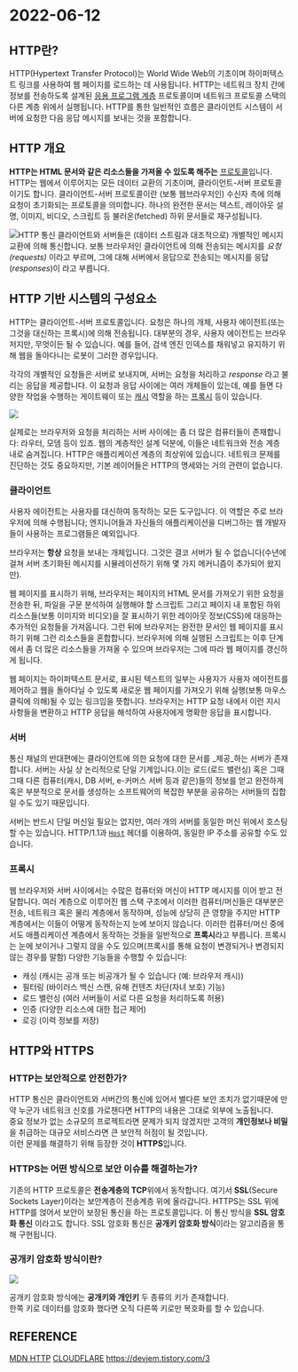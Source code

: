 # 2022-06-12

## HTTP란?
HTTP(Hypertext Transfer Protocol)는 World Wide Web의 기초이며 하이퍼텍스트 링크를 사용하여 웹 페이지를 로드하는 데 사용됩니다. HTTP는 네트워크 장치 간에 정보를 전송하도록 설계된 [응용 프로그램 계층](https://www.cloudflare.com/learning/ddos/application-layer-ddos-attack/) 프로토콜이며 네트워크 프로토콜 스택의 다른 계층 위에서 실행됩니다. HTTP를 통한 일반적인 흐름은 클라이언트 시스템이 서버에 요청한 다음 응답 메시지를 보내는 것을 포함합니다.

## HTTP 개요

**HTTP는 HTML 문서와 같은 리소스들을 가져올 수 있도록 해주는** [프로토콜](https://developer.mozilla.org/ko/docs/Glossary/Protocol)입니다. HTTP는 웹에서 이루어지는 모든 데이터 교환의 기초이며, 클라이언트-서버 프로토콜이기도 합니다. 클라이언트-서버 프로토콜이란 (보통 웹브라우저인) 수신자 측에 의해 요청이 초기화되는 프로토콜을 의미합니다. 하나의 완전한 문서는 텍스트, 레이아웃 설명, 이미지, 비디오, 스크립트 등 불러온(fetched) 하위 문서들로 재구성됩니다.

![HTTP 통신](https://camo.githubusercontent.com/1c1a8cd1d541c311135a124432390ac43373acd0e10d67e37e5391149aa908ab/68747470733a2f2f696d67312e6461756d63646e2e6e65742f7468756d622f523132383078302f3f73636f64653d6d746973746f72793226666e616d653d6874747073253341253246253246626c6f672e6b616b616f63646e2e6e6574253246646e253246644553776d72253246627472776d616c6b7749582532464a4f7a563069566345667a465a396a436d6d45366d30253246696d672e706e67)
클라이언트와 서버들은 (데이터 스트림과 대조적으로) 개별적인 메시지 교환에 의해 통신합니다. 보통 브라우저인 클라이언트에 의해 전송되는 메시지를 _요청(requests)_ 이라고 부르며, 그에 대해 서버에서 응답으로 전송되는 메시지를 응답(_responses_)이 라고 부릅니다.

## HTTP 기반 시스템의 구성요소

HTTP는 클라이언트-서버 프로토콜입니다. 요청은 하나의 개체, 사용자 에이전트(또는 그것을 대신하는 프록시)에 의해 전송됩니다. 대부분의 경우, 사용자 에이전트는 브라우저지만, 무엇이든 될 수 있습니다. 예를 들어, 검색 엔진 인덱스를 채워넣고 유지하기 위해 웹을 돌아다니는 로봇이 그러한 경우입니다.

각각의 개별적인 요청들은 서버로 보내지며, 서버는 요청을 처리하고  _response_ 라고 불리는 응답을 제공합니다. 이 요청과 응답 사이에는 여러 개체들이 있는데, 예를 들면 다양한 작업을 수행하는 게이트웨이 또는  [캐시](https://developer.mozilla.org/ko/docs/Glossary/Cache)  역할을 하는  [프록시](https://developer.mozilla.org/ko/docs/Glossary/Proxy_server)  등이 있습니다.

![](https://mdn.mozillademos.org/files/13679/Client-server-chain.png)

실제로는 브라우저와 요청을 처리하는 서버 사이에는 좀 더 많은 컴퓨터들이 존재합니다: 라우터, 모뎀 등이 있죠. 웹의 계층적인 설계 덕분에, 이들은 네트워크와 전송 계층 내로 숨겨집니다. HTTP은 애플리케이션 계층의 최상위에 있습니다. 네트워크 문제를 진단하는 것도 중요하지만, 기본 레이어들은 HTTP의 명세와는 거의 관련이 없습니다.

### 클라이언트
사용자 에이전트는 사용자를 대신하여 동작하는 모든 도구입니다. 이 역할은 주로 브라우저에 의해 수행됩니다; 엔지니어들과 자신들의 애플리케이션을 디버그하는 웹 개발자들이 사용하는 프로그램들은 예외입니다.

브라우저는  **항상**  요청을 보내는 개체입니다. 그것은 결코 서버가 될 수 없습니다(수년에 걸쳐 서버 초기화된 메시지를 시뮬레이션하기 위해 몇 가지 메커니즘이 추가되어 왔지만).

웹 페이지를 표시하기 위해, 브라우저는 페이지의 HTML 문서를 가져오기 위한 요청을 전송한 뒤, 파일을 구문 분석하여 실행해야 할 스크립트 그리고 페이지 내 포함된 하위 리소스들(보통 이미지와 비디오)을 잘 표시하기 위한 레이아웃 정보(CSS)에 대응하는 추가적인 요청들을 가져옵니다. 그런 뒤에 브라우저는 완전한 문서인 웹 페이지를 표시하기 위해 그런 리소스들을 혼합합니다. 브라우저에 의해 실행된 스크립트는 이후 단계에서 좀 더 많은 리소스들을 가져올 수 있으며 브라우저는 그에 따라 웹 페이지를 갱신하게 됩니다.

웹 페이지는 하이퍼텍스트 문서로, 표시된 텍스트의 일부는 사용자가 사용자 에이전트를 제어하고 웹을 돌아다닐 수 있도록 새로운 웹 페이지를 가져오기 위해 실행(보통 마우스 클릭에 의해)될 수 있는 링크임을 뜻합니다. 브라우저는 HTTP 요청 내에서 이런 지시 사항들을 변환하고 HTTP 응답을 해석하여 사용자에게 명확한 응답을 표시합니다.

### 서버

통신 채널의 반대편에는 클라이언트에 의한 요청에 대한 문서를  _제공_하는 서버가 존재합니다. 서버는 사실 상 논리적으로 단일 기계입니다.이는 로드(로드 밸런싱) 혹은 그때 그때 다른 컴퓨터(캐시, DB 서버, e-커머스 서버 등과 같은)들의 정보를 얻고 완전하게 혹은 부분적으로 문서를 생성하는 소프트웨어의 복잡한 부분을 공유하는 서버들의 집합일 수도 있기 때문입니다.

서버는 반드시 단일 머신일 필요는 없지만, 여러 개의 서버를 동일한 머신 위에서 호스팅 할 수는 있습니다. HTTP/1.1과  [`Host`](https://developer.mozilla.org/ko/docs/Web/HTTP/Headers/Host)  헤더를 이용하여, 동일한 IP 주소를 공유할 수도 있습니다.

### 프록시 

웹 브라우저와 서버 사이에서는 수많은 컴퓨터와 머신이 HTTP 메시지를 이어 받고 전달합니다. 여러 계층으로 이루어진 웹 스택 구조에서 이러한 컴퓨터/머신들은 대부분은 전송, 네트워크 혹은 물리 계층에서 동작하며, 성능에 상당히 큰 영향을 주지만 HTTP 계층에서는 이들이 어떻게 동작하는지 눈에 보이지 않습니다. 이러한 컴퓨터/머신 중에서도 애플리케이션 계층에서 동작하는 것들을 일반적으로  **프록시**라고 부릅니다. 프록시는 눈에 보이거나 그렇지 않을 수도 있으며(프록시를 통해 요청이 변경되거나 변경되지 않는 경우를 말함) 다양한 기능들을 수행할 수 있습니다:

-   캐싱 (캐시는 공개 또는 비공개가 될 수 있습니다 (예: 브라우저 캐시))
-   필터링 (바이러스 백신 스캔, 유해 컨텐츠 차단(자녀 보호) 기능)
-   로드 밸런싱 (여러 서버들이 서로 다른 요청을 처리하도록 허용)
-   인증 (다양한 리소스에 대한 접근 제어)
-   로깅 (이력 정보를 저장)

## HTTP와 HTTPS

### HTTP는 보안적으로 안전한가?

HTTP 통신은 클라이언트와 서버간의 통신에 있어서 별다른 보안 조치가 없기때문에 만약 누군가 네트워크 신호를 가로챈다면 HTTP의 내용은 그대로 외부에 노출됩니다.  
중요 정보가 없는 소규모의 프로젝트라면 문제가 되지 않겠지만 고객의 **개인정보나 비밀**을 취급하는 대규모 서비스라면 큰 보안적 허점이 될 것입니다.  
이런 문제를 해결하기 위해 등장한 것이 **HTTPS**입니다.

### HTTPS는 어떤 방식으로 보안 이슈를 해결하는가?

기존의 HTTP 프로토콜은  **전송계층의 TCP**위에서 동작합니다. 여기서  **SSL**(Secure Sockets Layer)이라는 보안계층이 전송계층 위에 올라갑니다. HTTPS는 SSL 위에 HTTP를 얹어서 보안이 보장된 통신을 하는 프로토콜입니다. 이 통신 방식을  **SSL 암호화 통신**  이라고도 합니다. SSL 암호화 통신은  **공개키 암호화 방식**이라는 알고리즘을 통해 구현됩니다.

### 공개키 암호화 방식이란?

![](https://images.velog.io/images/jemni/post/ce853d68-b5e7-4a3b-a8fe-6e6f05ba5aec/%ED%99%94%EB%A9%B4%20%EC%BA%A1%EC%B2%98%202021-10-15%20030143.png)

공개키 암호화 방식에는  **공개키와 개인키**  두 종류의 키가 존재합니다.  
한쪽 키로 데이터를 암호화 했다면 오직 다른쪽 키로만 복호화를 할 수 있습니다.

## REFERENCE

[MDN HTTP](https://developer.mozilla.org/ko/docs/Web/HTTP)
[CLOUDFLARE](https://www.cloudflare.com/en-gb/learning/ddos/glossary/hypertext-transfer-protocol-http/)
   https://devjem.tistory.com/3
